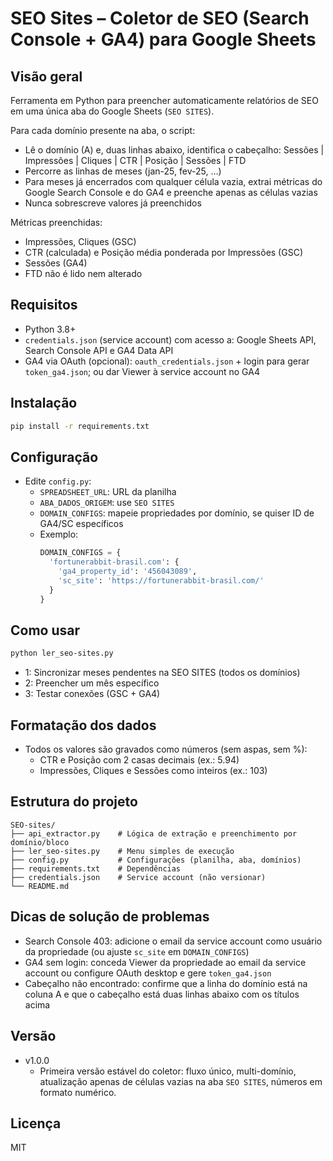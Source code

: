 # SEO Sites – Coletor de SEO (Search Console + GA4) para Google Sheets

## Visão geral
Ferramenta em Python para preencher automaticamente relatórios de SEO em uma única aba do Google Sheets (`SEO SITES`).

Para cada domínio presente na aba, o script:
- Lê o domínio (A) e, duas linhas abaixo, identifica o cabeçalho: Sessões | Impressões | Cliques | CTR | Posição | Sessões | FTD
- Percorre as linhas de meses (jan-25, fev-25, …)
- Para meses já encerrados com qualquer célula vazia, extrai métricas do Google Search Console e do GA4 e preenche apenas as células vazias
- Nunca sobrescreve valores já preenchidos

Métricas preenchidas:
- Impressões, Cliques (GSC)
- CTR (calculada) e Posição média ponderada por Impressões (GSC)
- Sessões (GA4)
- FTD não é lido nem alterado

## Requisitos
- Python 3.8+
- `credentials.json` (service account) com acesso a: Google Sheets API, Search Console API e GA4 Data API
- GA4 via OAuth (opcional): `oauth_credentials.json` + login para gerar `token_ga4.json`; ou dar Viewer à service account no GA4

## Instalação
```bash
pip install -r requirements.txt
```

## Configuração
- Edite `config.py`:
  - `SPREADSHEET_URL`: URL da planilha
  - `ABA_DADOS_ORIGEM`: use `SEO SITES`
  - `DOMAIN_CONFIGS`: mapeie propriedades por domínio, se quiser ID de GA4/SC específicos
  - Exemplo:
    ```python
    DOMAIN_CONFIGS = {
      'fortunerabbit-brasil.com': {
        'ga4_property_id': '456043089',
        'sc_site': 'https://fortunerabbit-brasil.com/'
      }
    }
    ```

## Como usar
```bash
python ler_seo-sites.py
```
- 1: Sincronizar meses pendentes na SEO SITES (todos os domínios)
- 2: Preencher um mês específico
- 3: Testar conexões (GSC + GA4)

## Formatação dos dados
- Todos os valores são gravados como números (sem aspas, sem %):
  - CTR e Posição com 2 casas decimais (ex.: 5.94)
  - Impressões, Cliques e Sessões como inteiros (ex.: 103)

## Estrutura do projeto
```
SEO-sites/
├── api_extractor.py    # Lógica de extração e preenchimento por domínio/bloco
├── ler_seo-sites.py    # Menu simples de execução
├── config.py           # Configurações (planilha, aba, domínios)
├── requirements.txt    # Dependências
├── credentials.json    # Service account (não versionar)
└── README.md
```

## Dicas de solução de problemas
- Search Console 403: adicione o email da service account como usuário da propriedade (ou ajuste `sc_site` em `DOMAIN_CONFIGS`)
- GA4 sem login: conceda Viewer da propriedade ao email da service account ou configure OAuth desktop e gere `token_ga4.json`
- Cabeçalho não encontrado: confirme que a linha do domínio está na coluna A e que o cabeçalho está duas linhas abaixo com os títulos acima

## Versão
- v1.0.0
  - Primeira versão estável do coletor: fluxo único, multi-domínio, atualização apenas de células vazias na aba `SEO SITES`, números em formato numérico.

## Licença
MIT
